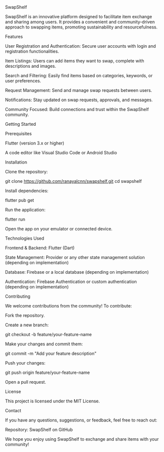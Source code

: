 SwapShelf

SwapShelf is an innovative platform designed to facilitate item exchange and sharing among users. It provides a convenient and community-driven approach to swapping items, promoting sustainability and resourcefulness.

Features

User Registration and Authentication: Secure user accounts with login and registration functionalities.

Item Listings: Users can add items they want to swap, complete with descriptions and images.

Search and Filtering: Easily find items based on categories, keywords, or user preferences.

Request Management: Send and manage swap requests between users.

Notifications: Stay updated on swap requests, approvals, and messages.

Community Focused: Build connections and trust within the SwapShelf community.

Getting Started

Prerequisites

Flutter (version 3.x or higher)

A code editor like Visual Studio Code or Android Studio

Installation

Clone the repository:

git clone https://github.com/ranayalcnn/swapshelf.git
cd swapshelf

Install dependencies:

flutter pub get

Run the application:

flutter run

Open the app on your emulator or connected device.

Technologies Used

Frontend & Backend: Flutter (Dart)

State Management: Provider or any other state management solution (depending on implementation)

Database: Firebase or a local database (depending on implementation)

Authentication: Firebase Authentication or custom authentication (depending on implementation)

Contributing

We welcome contributions from the community! To contribute:

Fork the repository.

Create a new branch:

git checkout -b feature/your-feature-name

Make your changes and commit them:

git commit -m "Add your feature description"

Push your changes:

git push origin feature/your-feature-name

Open a pull request.

License

This project is licensed under the MIT License.

Contact

If you have any questions, suggestions, or feedback, feel free to reach out:

Repository: SwapShelf on GitHub

We hope you enjoy using SwapShelf to exchange and share items with your community!
